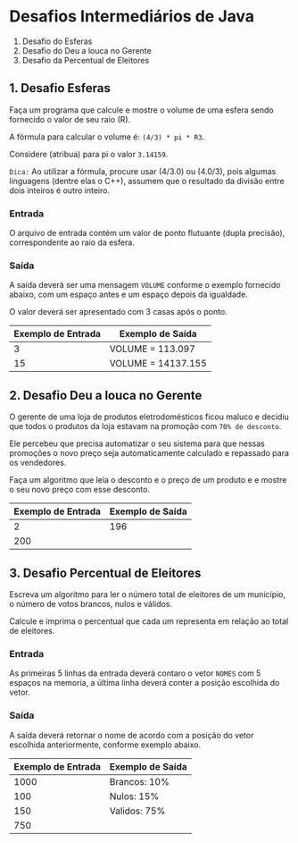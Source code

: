 # Desafios Intermediários de Java
1. Desafio do Esferas
2. Desafio do Deu a louca no Gerente
3. Desafio da Percentual de Eleitores


## 1. Desafio Esferas 
Faça um programa que calcule e mostre o volume de uma esfera sendo fornecido o valor de seu raio (R). 

A fórmula para calcular o volume é: `(4/3) * pi * R3`. 

Considere (atribua) para pi o valor `3.14159`.

`Dica:` Ao utilizar a fórmula, procure usar (4/3.0) ou (4.0/3), pois algumas linguagens (dentre elas o C++), assumem que o resultado da divisão entre dois inteiros é outro inteiro.

### Entrada
O arquivo de entrada contém um valor de ponto flutuante (dupla precisão), correspondente ao raio da esfera.

### Saída
A saída deverá ser uma mensagem `VOLUME` conforme o exemplo fornecido abaixo, com um espaço antes e um espaço depois da igualdade. 

O valor deverá ser apresentado com 3 casas após o ponto.
 
| Exemplo de Entrada  |  Exemplo de Saída  |
| ------------------- | ------------------- |
|  3 |  VOLUME = 113.097 |
|  15 |  VOLUME = 14137.155 |

## 2. Desafio Deu a louca no Gerente 
O gerente de uma loja de produtos eletrodomésticos ficou maluco e decidiu que todos o produtos da loja estavam na promoção com `70% de desconto`. 

Ele percebeu que precisa automatizar o seu sistema para que nessas promoções o novo preço seja automaticamente calculado e repassado para os vendedores. 

Faça um algoritmo que leia o desconto e o preço de um produto e e mostre o seu novo preço com esse desconto.


| Exemplo de Entrada  |  Exemplo de Saída  |
| ------------------- | ------------------- |
|  2 |  196 |
|  200 |   |


## 3. Desafio Percentual de Eleitores
Escreva um algoritmo para ler o número total de eleitores de um município, o número de votos brancos, nulos e válidos. 

Calcule e imprima o percentual que cada um representa em relação ao total de eleitores.

### Entrada
As primeiras 5 linhas da entrada deverá contaro o vetor `NOMES` com 5 espaços na memoria, a última linha deverá conter a posição escolhida do vetor.

### Saída
A saída deverá retornar o nome de acordo com a posição do vetor escolhida anteriormente, conforme exemplo abaixo.
 
| Exemplo de Entrada  |  Exemplo de Saída  |
| ------------------- | ------------------- |
|  1000      |  Brancos: 10% |
|  100      |  Nulos: 15% |
|  150      |  Validos: 75% |
|  750      |   |

